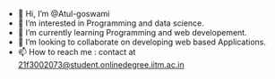 - 👋 Hi, I’m @Atul-goswami
- 👀 I’m interested in Programming and data science.
- 🌱 I’m currently learning Programming and web developement.
- 💞️ I’m looking to collaborate on developing web based Applications.
- 📫 How to reach me : contact at 21f3002073@student.onlinedegree.iitm.ac.in

<!---
Atul-goswami/Atul-goswami is a ✨ special ✨ repository because its `README.md` (this file) appears on your GitHub profile.
You can click the Preview link to take a look at your changes.
--->

